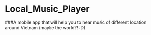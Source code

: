 # Local_Music_Player
###A mobile app that will help you to hear music of different location around Vietnam (maybe the world?! :D)
